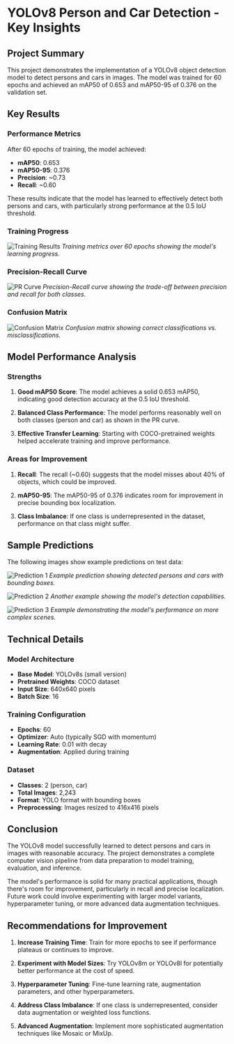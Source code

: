 # YOLOv8 Person and Car Detection - Key Insights

## Project Summary

This project demonstrates the implementation of a YOLOv8 object detection model to detect persons and cars in images. The model was trained for 60 epochs and achieved an mAP50 of 0.653 and mAP50-95 of 0.376 on the validation set.

## Key Results

### Performance Metrics

After 60 epochs of training, the model achieved:

- **mAP50**: 0.653
- **mAP50-95**: 0.376
- **Precision**: ~0.73
- **Recall**: ~0.60

These results indicate that the model has learned to effectively detect both persons and cars, with particularly strong performance at the 0.5 IoU threshold.

### Training Progress

![Training Results](runs/detect/train2/results.png)
*Training metrics over 60 epochs showing the model's learning progress.*

### Precision-Recall Curve

![PR Curve](runs/detect/train2/PR_curve.png)
*Precision-Recall curve showing the trade-off between precision and recall for both classes.*

### Confusion Matrix

![Confusion Matrix](runs/detect/train2/confusion_matrix.png)
*Confusion matrix showing correct classifications vs. misclassifications.*

## Model Performance Analysis

### Strengths

1. **Good mAP50 Score**: The model achieves a solid 0.653 mAP50, indicating good detection accuracy at the 0.5 IoU threshold.

2. **Balanced Class Performance**: The model performs reasonably well on both classes (person and car) as shown in the PR curve.

3. **Effective Transfer Learning**: Starting with COCO-pretrained weights helped accelerate training and improve performance.

### Areas for Improvement

1. **Recall**: The recall (~0.60) suggests that the model misses about 40% of objects, which could be improved.

2. **mAP50-95**: The mAP50-95 of 0.376 indicates room for improvement in precise bounding box localization.

3. **Class Imbalance**: If one class is underrepresented in the dataset, performance on that class might suffer.

## Sample Predictions

The following images show example predictions on test data:

![Prediction 1](runs/detect/final_predictions/image_000000034_jpg.rf.7a04a279594485c2a0d1f1487b427cf5.jpg)
*Example prediction showing detected persons and cars with bounding boxes.*

![Prediction 2](runs/detect/final_predictions/image_000000045_jpg.rf.1cf2ed6be9c43756838374df242a3c84.jpg)
*Another example showing the model's detection capabilities.*

![Prediction 3](runs/detect/final_predictions/image_000000113_jpg.rf.fa4070b3fcd6b4e7210c0d6d3a7dd395.jpg)
*Example demonstrating the model's performance on more complex scenes.*

## Technical Details

### Model Architecture

- **Base Model**: YOLOv8s (small version)
- **Pretrained Weights**: COCO dataset
- **Input Size**: 640x640 pixels
- **Batch Size**: 16

### Training Configuration

- **Epochs**: 60
- **Optimizer**: Auto (typically SGD with momentum)
- **Learning Rate**: 0.01 with decay
- **Augmentation**: Applied during training

### Dataset

- **Classes**: 2 (person, car)
- **Total Images**: 2,243
- **Format**: YOLO format with bounding boxes
- **Preprocessing**: Images resized to 416x416 pixels

## Conclusion

The YOLOv8 model successfully learned to detect persons and cars in images with reasonable accuracy. The project demonstrates a complete computer vision pipeline from data preparation to model training, evaluation, and inference.

The model's performance is solid for many practical applications, though there's room for improvement, particularly in recall and precise localization. Future work could involve experimenting with larger model variants, hyperparameter tuning, or more advanced data augmentation techniques.

## Recommendations for Improvement

1. **Increase Training Time**: Train for more epochs to see if performance plateaus or continues to improve.

2. **Experiment with Model Sizes**: Try YOLOv8m or YOLOv8l for potentially better performance at the cost of speed.

3. **Hyperparameter Tuning**: Fine-tune learning rate, augmentation parameters, and other hyperparameters.

4. **Address Class Imbalance**: If one class is underrepresented, consider data augmentation or weighted loss functions.

5. **Advanced Augmentation**: Implement more sophisticated augmentation techniques like Mosaic or MixUp.